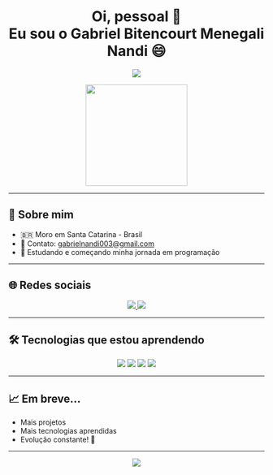 <h1 align="center">Oi, pessoal 👋<br>Eu sou o Gabriel Bitencourt Menegali Nandi 😄</h1>


<p align="center">
  <!-- GIF Lo-Fi Programador -->
  <img src=" ![bd1b04ae480a107f6335219c6a561f6d](https://github.com/user-attachments/assets/87160fa4-8564-491d-9c98-6dcf08f48e7e)
 "/>
</p>


<p align="center">
  <img src="https://raw.githubusercontent.com/gabrielbitencourt03/gabrielbitencourt03/master/images/mario.gif" width="200"/>
</p>

---

## 📍 Sobre mim

- 🇧🇷 Moro em Santa Catarina - Brasil  
- 📧 Contato: [gabrielnandi003@gmail.com](mailto:gabrielnandi003@gmail.com)  
- 🚀 Estudando e começando minha jornada em programação

---

## 🌐 Redes sociais

<p align="center">
  <a href="https://www.linkedin.com/in/gabriel-bitencourt-menegali-nandi/" target="_blank">
    <img src="https://img.icons8.com/fluent/48/000000/linkedin.png" />
  </a>
  <a href="https://www.instagram.com/gabriel_bmn/" target="_blank">
    <img src="https://img.icons8.com/fluent/48/000000/instagram-new.png" />
  </a>
</p>

---

## 🛠️ Tecnologias que estou aprendendo

<p align="center">
  <img src="https://img.shields.io/badge/Java-ED8B00?style=for-the-badge&logo=openjdk&logoColor=white"/>
  <img src="https://img.shields.io/badge/HTML5-E34F26?style=for-the-badge&logo=html5&logoColor=white" />
  <img src="https://img.shields.io/badge/CSS3-1572B6?style=for-the-badge&logo=css3&logoColor=white" />
  <img src="https://img.shields.io/badge/JavaScript-F7DF1E?style=for-the-badge&logo=javascript&logoColor=black" />
</p>

---

## 📈 Em breve...

- Mais projetos
- Mais tecnologias aprendidas
- Evolução constante! 🚀

---

<p align="center">
  <img src="https://github-readme-stats.vercel.app/api?username=gabrielbitencourt03&show_icons=true&theme=radical"/>
</p>
